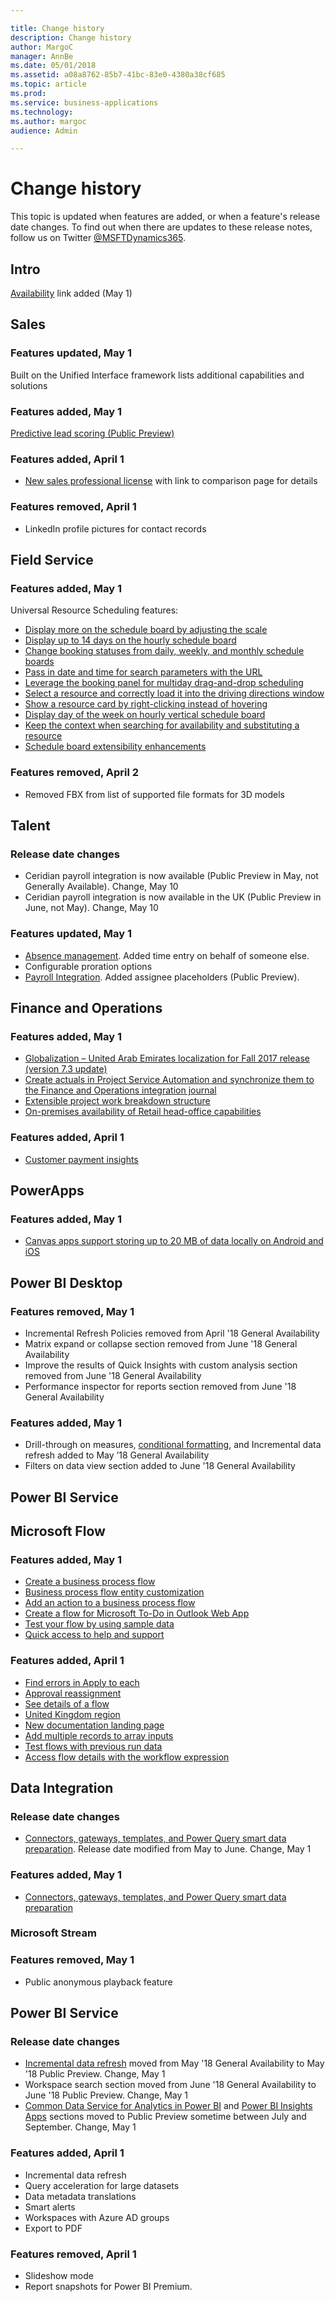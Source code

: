 ```yaml
---

title: Change history
description: Change history
author: MargoC
manager: AnnBe
ms.date: 05/01/2018
ms.assetid: a08a8762-85b7-41bc-83e0-4380a38cf685
ms.topic: article
ms.prod: 
ms.service: business-applications
ms.technology: 
ms.author: margoc
audience: Admin

---
```

#  Change history

This topic is updated when features are added, or when a feature's release date changes. To find out when there are updates to these release notes, follow us on Twitter	[@MSFTDynamics365](https://twitter.com/MSFTDynamics365).

## Intro

[Availability](availability.md) link added (May 1)

## Sales

### Features updated, May 1

Built on the Unified Interface framework lists additional capabilities and solutions

### Features added, May 1 
[Predictive lead scoring (Public Preview)](dynamics365-sales/overview.md) 

### Features added, April 1
- [New sales professional license](dynamics365-sales/overview.md) with link to comparison page for details

### Features removed, April 1
- LinkedIn profile pictures for contact records

## Field Service

### Features added, May 1

Universal Resource Scheduling features:  
- [Display more on the schedule board by adjusting the scale](dynamics365-field-service/overview.md)                                  
- [Display up to 14 days on the hourly schedule board](dynamics365-field-service/overview.md)
- [Change booking statuses from daily, weekly, and monthly schedule boards](dynamics365-field-service/overview.md)
- [Pass in date and time for search parameters with the URL](dynamics365-field-service/overview.md)
- [Leverage the booking panel for multiday drag-and-drop scheduling](dynamics365-field-service/overview.md)
- [Select a resource and correctly load it into the driving directions window](dynamics365-field-service/overview.md)
- [Show a resource card by right-clicking instead of hovering](dynamics365-field-service/overview.md)
- [Display day of the week on hourly vertical schedule board](dynamics365-field-service/overview.md)
- [Keep the context when searching for availability and substituting a resource](dynamics365-field-service/overview.md)
- [Schedule board extensibility enhancements](dynamics365-field-service/overview.md)

### Features removed, April 2
- Removed FBX from list of supported file formats for 3D models

## Talent

### Release date changes
- Ceridian payroll integration is now available (Public Preview in May, not Generally Available). Change, May 10
- Ceridian payroll integration is now available in the UK (Public Preview in June, not May). Change, May 10

### Features updated, May 1 
- [Absence management](dynamics365-talent/absence-management.md). Added time entry on behalf of someone else.
- Configurable proration options
- [Payroll Integration](dynamics365-talent/payroll-integration-payroll-data-package.md). Added assignee placeholders (Public Preview).

## Finance and Operations

### Features added, May 1
- [Globalization – United Arab Emirates localization for Fall 2017 release (version 7.3 update)](dynamics365-finance-operations/globalization-united-arab-emirates-localization-fall-2017-release-version-7-3-update.md)
- [Create actuals in Project Service Automation and synchronize them to the Finance and Operations integration journal](dynamics365-finance-operations/integration-dynamics365-project-service-automation.md)
- [Extensible project work breakdown structure](dynamics365-finance-operations/extensible-project-work-breakdown-structure.md)
- [On-premises availability of Retail head-office capabilities](dynamics365-finance-operations/on-premises-deployment-updates.md)

### Features added, April 1
- [Customer payment insights](dynamics365-finance-operations/index.md) 

## PowerApps

### Features added, May 1
- [Canvas apps support storing up to 20 MB of data locally on Android and iOS](powerapps/overview.md)

## Power BI Desktop

### Features removed, May 1
-   Incremental Refresh Policies removed from April '18 General Availability							
-   Matrix expand or collapse section removed from June '18 General Availability
-   Improve the results of Quick Insights with custom analysis section removed from June '18 General Availability
-   Performance inspector for reports section removed from June '18 General Availability		

### Features added, May 1
-   Drill-through on measures, [conditional formatting](power-bi/overview.md), and Incremental data refresh added to May ’18 General Availability
-   Filters on data view section added to June '18 General Availability				


## Power BI Service

## Microsoft Flow

### Features added, May 1
- [Create a business process flow](microsoft-flow/overview.md)
- [Business process flow entity customization](microsoft-flow/overview.md)
- [Add an action to a business process flow](microsoft-flow/overview.md)
- [Create a flow for Microsoft To-Do in Outlook Web App](microsoft-flow/overview.md)
- [Test your flow by using sample data](microsoft-flow/overview.md)
- [Quick access to help and support](microsoft-flow/overview.md)

### Features added, April 1
- [Find errors in Apply to each](microsoft-flow/overview.md)
- [Approval reassignment](microsoft-flow/overview.md)
- [See details of a flow](microsoft-flow/overview.md)
- [United Kingdom region](microsoft-flow/overview.md)
- [New documentation landing page](microsoft-flow/overview.md)
- [Add multiple records to array inputs](microsoft-flow/overview.md)
- [Test flows with previous run data](microsoft-flow/overview.md)
- [Access flow details with the workflow expression](microsoft-flow/overview.md)

## Data Integration

### Release date changes
- [Connectors, gateways, templates, and Power Query smart data preparation](data-integration/overview.md). Release date modified from May to June. Change, May 1

### Features added, May 1
- [Connectors, gateways, templates, and Power Query smart data preparation](data-integration/overview.md)

### Microsoft Stream

### Features removed, May 1
- Public anonymous playback feature 

## Power BI Service				

### Release date changes
-   [Incremental data refresh](power-bi/overview.md) moved from May '18 General Availability to May '18 Public Preview. Change, May 1
-   Workspace search section moved from June '18 General Availability to June '18 Public Preview. Change, May 1
-   [Common Data Service for Analytics in Power BI](common-data-service-analytics/index.md) and [Power BI Insights Apps](power-bi/insights-apps/insights-apps.md) sections moved to Public Preview sometime between July and September. Change, May 1

### Features added, April 1
- Incremental data refresh
- Query acceleration for large datasets
- Data metadata translations
- Smart alerts
- Workspaces with Azure AD groups
- Export to PDF  

### Features removed, April 1
- Slideshow mode
- Report snapshots for Power BI Premium. 
				                                


			
				
